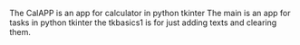 The CalAPP is an app for calculator in python tkinter
The main is an app for tasks in python tkinter
the tkbasics1 is for just adding texts and clearing them.
